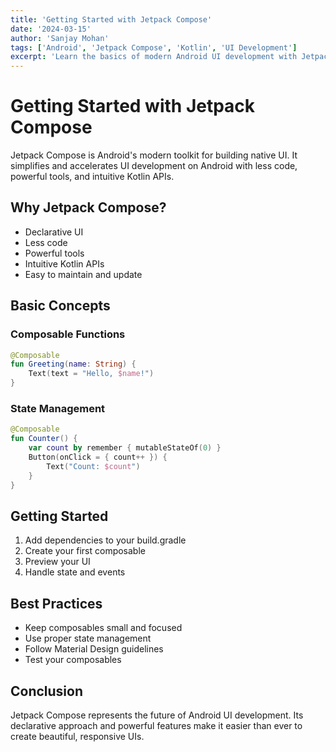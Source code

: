 ```yaml
---
title: 'Getting Started with Jetpack Compose'
date: '2024-03-15'
author: 'Sanjay Mohan'
tags: ['Android', 'Jetpack Compose', 'Kotlin', 'UI Development']
excerpt: 'Learn the basics of modern Android UI development with Jetpack Compose, including composable functions, state management, and best practices.'
---
```


# Getting Started with Jetpack Compose

Jetpack Compose is Android's modern toolkit for building native UI. It simplifies and accelerates UI development on Android with less code, powerful tools, and intuitive Kotlin APIs.

## Why Jetpack Compose?

- Declarative UI
- Less code
- Powerful tools
- Intuitive Kotlin APIs
- Easy to maintain and update

## Basic Concepts

### Composable Functions
```kotlin
@Composable
fun Greeting(name: String) {
    Text(text = "Hello, $name!")
}
```

### State Management
```kotlin
@Composable
fun Counter() {
    var count by remember { mutableStateOf(0) }
    Button(onClick = { count++ }) {
        Text("Count: $count")
    }
}
```

## Getting Started

1. Add dependencies to your build.gradle
2. Create your first composable
3. Preview your UI
4. Handle state and events

## Best Practices

- Keep composables small and focused
- Use proper state management
- Follow Material Design guidelines
- Test your composables

## Conclusion

Jetpack Compose represents the future of Android UI development. Its declarative approach and powerful features make it easier than ever to create beautiful, responsive UIs. 